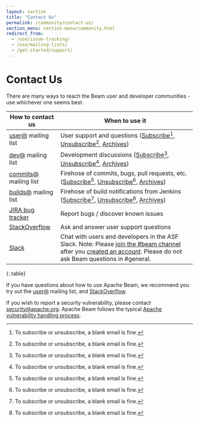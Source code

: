 ```yaml
---
layout: section
title: "Contact Us"
permalink: /community/contact-us/
section_menu: section-menu/community.html
redirect_from:
  - /use/issue-tracking/
  - /use/mailing-lists/
  - /get-started/support/
---
```

<!--
Licensed under the Apache License, Version 2.0 (the "License");
you may not use this file except in compliance with the License.
You may obtain a copy of the License at

http://www.apache.org/licenses/LICENSE-2.0

Unless required by applicable law or agreed to in writing, software
distributed under the License is distributed on an "AS IS" BASIS,
WITHOUT WARRANTIES OR CONDITIONS OF ANY KIND, either express or implied.
See the License for the specific language governing permissions and
limitations under the License.
-->

# Contact Us

There are many ways to reach the Beam user and developer communities - use
whichever one seems best.

| How to contact us | When to use it |
| ----------------- | ---------------|
| [user@](https://lists.apache.org/list.html?user@beam.apache.org) mailing list | User support and questions ([Subscribe](mailto:user-subscribe@beam.apache.org)[^1], [Unsubscribe](mailto:user-unsubscribe@beam.apache.org)[^1], [Archives](https://lists.apache.org/list.html?user@beam.apache.org)) |
| [dev@](https://lists.apache.org/list.html?dev@beam.apache.org) mailing list | Development discussions ([Subscribe](mailto:dev-subscribe@beam.apache.org)[^1], [Unsubscribe](mailto:dev-unsubscribe@beam.apache.org)[^1], [Archives](https://lists.apache.org/list.html?dev@beam.apache.org)) |
| [commits@](https://lists.apache.org/list.html?commits@beam.apache.org) mailing list | Firehose of commits, bugs, pull requests, etc. ([Subscribe](mailto:commits-subscribe@beam.apache.org)[^1], [Unsubscribe](mailto:commits-unsubscribe@beam.apache.org)[^1], [Archives](https://lists.apache.org/list.html?commits@beam.apache.org)) |
| [builds@](https://lists.apache.org/list.html?builds@beam.apache.org) mailing list | Firehose of build notifications from Jenkins ([Subscribe](mailto:builds-subscribe@beam.apache.org)[^1], [Unsubscribe](mailto:builds-unsubscribe@beam.apache.org)[^1], [Archives](https://lists.apache.org/list.html?builds@beam.apache.org)) |
| [JIRA bug tracker](https://issues.apache.org/jira/browse/BEAM) | Report bugs / discover known issues |
| [StackOverflow](http://stackoverflow.com/questions/tagged/apache-beam) | Ask and answer user support questions |
| [Slack](https://s.apache.org/beam-slack-channel) | Chat with users and developers in the ASF Slack. Note: Please [join the #beam channel](https://s.apache.org/beam-slack-channel) after you [created an account](https://s.apache.org/slack-invite). Please do not ask Beam questions in #general. |
{:.table}

If you have questions about how to use Apache Beam, we recommend you try out the [user@](https://lists.apache.org/list.html?user@beam.apache.org) mailing list, and [StackOverflow](http://stackoverflow.com/questions/tagged/apache-beam).

[^1]: To subscribe or unsubscribe, a blank email is fine.

If you wish to report a security vulnerability, please contact [security@apache.org](mailto:security@apache.org). Apache Beam follows the typical [Apache vulnerability handling process](https://apache.org/security/committers.html#vulnerability-handling).

